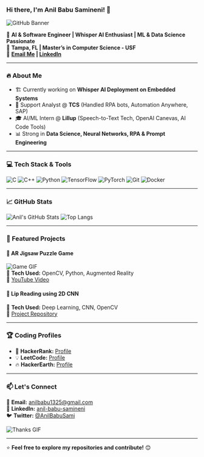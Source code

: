 ### Hi there, I'm Anil Babu Samineni! 👋

![GitHub Banner](https://media.giphy.com/media/26AHONQ79FdWZhAI0/giphy.gif)

🚀 **AI & Software Engineer | Whisper AI Enthusiast | ML & Data Science Passionate**  
📍 **Tampa, FL | Master’s in Computer Science - USF**  
📩 **[Email Me](mailto:anilbabu1325@gmail.com) | [LinkedIn](https://www.linkedin.com/in/anil-babu-samineni-626a9a178/)**  

---

### 🔥 About Me
- 🏗 Currently working on **Whisper AI Deployment on Embedded Systems**
- 🤖 Support Analyst @ **TCS** (Handled RPA bots, Automation Anywhere, SAP)
- 🎓 AI/ML Intern @ **Lillup** (Speech-to-Text Tech, OpenAI Canevas, AI Code Tools)
- 📊 Strong in **Data Science, Neural Networks, RPA & Prompt Engineering**

---

### 💻 Tech Stack & Tools

![C](https://img.shields.io/badge/-C-00599C?style=flat-square&logo=c&logoColor=white) 
![C++](https://img.shields.io/badge/-C++-00599C?style=flat-square&logo=c%2B%2B&logoColor=white) 
![Python](https://img.shields.io/badge/-Python-3776AB?style=flat-square&logo=python&logoColor=white)
![TensorFlow](https://img.shields.io/badge/-TensorFlow-FF6F00?style=flat-square&logo=tensorflow&logoColor=white)
![PyTorch](https://img.shields.io/badge/-PyTorch-EE4C2C?style=flat-square&logo=pytorch&logoColor=white)
![Git](https://img.shields.io/badge/-Git-F05032?style=flat-square&logo=git&logoColor=white)
![Docker](https://img.shields.io/badge/-Docker-2496ED?style=flat-square&logo=docker&logoColor=white)

---

### 📈 GitHub Stats

![Anil's GitHub Stats](https://github-readme-stats.vercel.app/api?username=AnilSami&show_icons=true&theme=radical)
![Top Langs](https://github-readme-stats.vercel.app/api/top-langs/?username=AnilSami&layout=compact&theme=radical)

---

### 🚀 Featured Projects

#### 🧩 AR Jigsaw Puzzle Game
![Game GIF](https://media.giphy.com/media/3o7TKU8RvQuomFfUUU/giphy.gif)  
📌 **Tech Used:** OpenCV, Python, Augmented Reality  
🎥 [YouTube Video](https://www.youtube.com/watch?v=dQw4w9WgXcQ)

#### 🧠 Lip Reading using 2D CNN
📌 **Tech Used:** Deep Learning, CNN, OpenCV  
🔗 [Project Repository](https://github.com/AnilSami/Lip-Reading-2D-CNN)

---

### 🏆 Coding Profiles

- 🏅 **HackerRank:** [Profile](https://www.hackerrank.com/AnilSami)
- 💡 **LeetCode:** [Profile](https://leetcode.com/AnilSami/)
- 🔥 **HackerEarth:** [Profile](https://www.hackerearth.com/@AnilSami)

---

### 📫 Let's Connect

📧 **Email:** [anilbabu1325@gmail.com](mailto:anilbabu1325@gmail.com)  
💼 **LinkedIn:** [anil-babu-samineni](https://www.linkedin.com/in/anil-babu-samineni-626a9a178/)  
🐦 **Twitter:** [@AnilBabuSami](https://twitter.com/AnilBabuSami)

![Thanks GIF](https://media.giphy.com/media/xT0GqzP5JBPx93lQ6M/giphy.gif)

---

⭐ **Feel free to explore my repositories and contribute!** 😊

